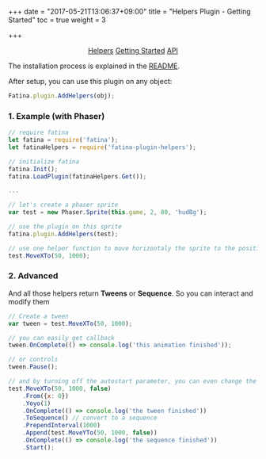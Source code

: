 +++
date = "2017-05-21T13:06:37+09:00"
title = "Helpers Plugin - Getting Started"
toc = true
weight = 3

+++

<div style="text-align: center">
    <a class="btn btn-default" href="/Fatina/plugins/helpers/">Helpers</a>
    <a class="btn btn-primary" href="/Fatina/plugins/helpers-usage/">Getting Started</a>
    <a class="btn btn-default" href="/Fatina/plugins/helpers-api/">API</a>
</div>


The installation process is explained in the [README](https://github.com/kefniark/Fatina-Plugin-Helpers).

After setup, you can use this plugin on any object: 
```js
Fatina.plugin.AddHelpers(obj);
```

### 1. Example (with Phaser)
```js
// require fatina
let fatina = require('fatina');
let fatinaHelpers = require('fatina-plugin-helpers');

// initialize fatina
fatina.Init();
fatina.LoadPlugin(fatinaHelpers.Get());

...

// let's create a phaser sprite
var test = new Phaser.Sprite(this.game, 2, 80, 'hudBg');

// use the plugin on this sprite
fatina.plugin.AddHelpers(test);

// use one helper function to move horizontaly the sprite to the position x = 50 in 1s.
test.MoveXTo(50, 1000);
```

### 2. Advanced
And all those helpers return **Tweens** or **Sequence**.
So you can interact and modify them

```js
// Create a tween
var tween = test.MoveXTo(50, 1000);

// you can easily get callback
tween.OnComplete(() => console.log('this animation finished'));

// or controls
tween.Pause();

// and by turning off the autostart parameter, you can even change the tween configuration
test.MoveXTo(50, 1000, false)
    .From({x: 0})
    .Yoyo(1)
    .OnComplete(() => console.log('the tween finished'))
    .ToSequence() // convert to a sequence
    .PrependInterval(1000)
    .Append(test.MoveYTo(50, 1000, false))
    .OnComplete(() => console.log('the sequence finished'))
    .Start();
```

